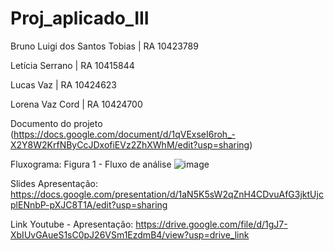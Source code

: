 # Proj_aplicado_III

Bruno Luigi dos Santos Tobias | RA 10423789

Letícia Serrano | RA 10415844

Lucas Vaz | RA 10424623

Lorena Vaz Cord | RA 10424700

Documento do projeto (https://docs.google.com/document/d/1qVExseI6roh_-X2Y8W2KrfNByCcJDxofiEVz2ZhXWhM/edit?usp=sharing)

Fluxograma: Figura 1 - Fluxo de análise
![image](https://github.com/user-attachments/assets/6179d7b7-2954-478d-865c-2085e6e2d1bc)

Slides Apresentação: https://docs.google.com/presentation/d/1aN5K5sW2qZnH4CDvuAfG3jktUjcplENnbP-pXJC8T1A/edit?usp=sharing

Link Youtube - Apresentação: https://drive.google.com/file/d/1gJ7-XbIUvGAueS1sC0pJ26VSm1EzdmB4/view?usp=drive_link

